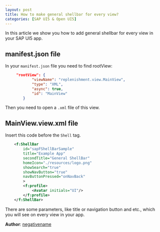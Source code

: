 ```yaml
---
layout: post
title: How to make general shellbar for every view?
categories: [SAP UI5 & Open UI5]
---
```


In this article we show you how to add general shellbar for every view in your SAP UI5 app.

## manifest.json file

In your `manifest.json` file you need to find rootView:

```json
     "rootView": {
            "viewName": "replenishment.view.MainView",
            "type": "XML",
            "async": true,
            "id": "MainView"
        }
```

Then you need to open a `.xml` file of this view.

## MainView.view.xml file

Insert this code before the `Shell` tag.

```xml
    <f:ShellBar
        id="sapFShellBarSample"
        title="Example App"
        secondTitle="General ShellBar"
        homeIcon="./resources/logo.png"
        showSearch="true"
        showNavButton="true"
        navButtonPressed="onNavBack"
		>
        <f:profile>
			<Avatar initials="UI"/>
		</f:profile>
	</f:ShellBar>
```

There are some parameters, like title or navigation button and etc., which you will see on every view in your app.


**Author**: [negativename](/https://github.com/negativename)